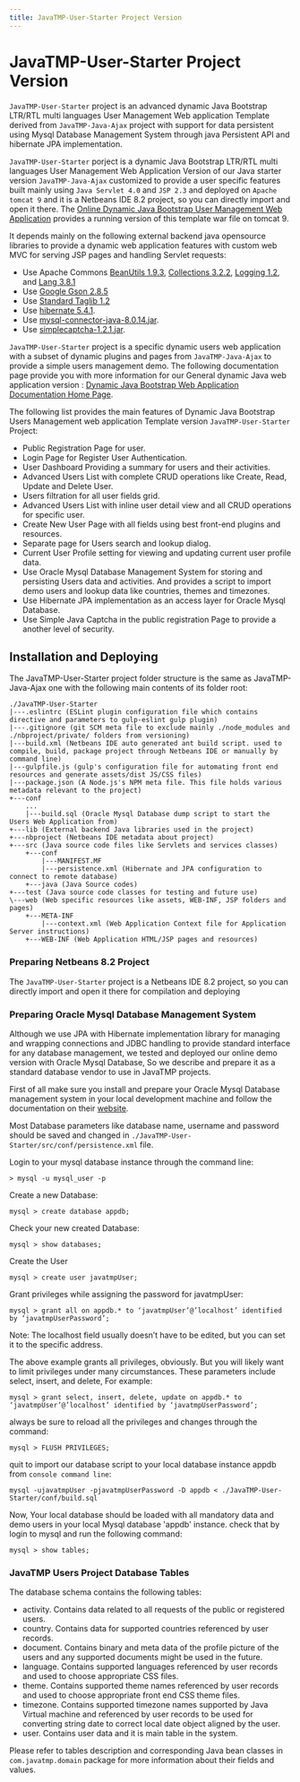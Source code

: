 ```yaml
---
title: JavaTMP-User-Starter Project Version
---
```

# JavaTMP-User-Starter Project Version

`JavaTMP-User-Starter` project is an advanced dynamic Java Bootstrap LTR/RTL multi languages User Management Web application Template
derived from `JavaTMP-Java-Ajax` project with support for data persistent using Mysql Database Management System through
java Persistent API and hibernate JPA implementation.

`JavaTMP-User-Starter` porject is a dynamic Java Bootstrap LTR/RTL multi languages User Management Web Application Version
of our Java starter version `JavaTMP-Java-Ajax` customized to provide a user specific features built mainly using
`Java Servlet 4.0` and `JSP 2.3` and deployed on `Apache tomcat 9` and it is a Netbeans IDE 8.2 project, so you can directly
import and open it there.
The [Online Dynamic Java Bootstrap User Management Web Application](http://java.javatmp.com:8080/JavaTMP-User-Starter/ "Dynamic Java Bootstrap LTR/RTL multi languages User Management Web application Template")
provides a running version of this template war file on tomcat 9.

It depends mainly on the following external backend java opensource libraries to provide a dynamic web application features
with custom web MVC for serving JSP pages and handling Servlet requests:
*   Use Apache Commons [BeanUtils 1.9.3](https://commons.apache.org/proper/commons-beanutils/ "Apache Commons beanutils Java Library"),
[Collections 3.2.2](http://commons.apache.org/proper/commons-collections/ "Apache Commons Collections Java Library"),
[Logging 1.2](http://commons.apache.org/proper/commons-logging/ "Apache Commons Logging Java Library"), and
[Lang 3.8.1](http://commons.apache.org/proper/commons-lang/ "Apache Commons Lang Java Library")
*   Use [Google Gson 2.8.5](https://github.com/google/gson "Google Gson JSON Java Library")
*   Use [Standard Taglib 1.2](http://central.maven.org/maven2/javax/servlet/jstl/1.2/ "Java Web Standard Taglib maven repository")
*   Use [hibernate 5.4.1](http://hibernate.org/orm/releases/5.4/ "Hibernate 5.4.1 Home & Download Page").
*   Use [mysql-connector-java-8.0.14.jar](https://dev.mysql.com/downloads/connector/j/8.0.html "Java Mysql Connector 8 for JDBC driver").
*   Use [simplecaptcha-1.2.1.jar](https://sourceforge.net/projects/simplecaptcha/ "Simplecaptcha Home & Download Page").

`JavaTMP-User-Starter` project is a specific dynamic users web application with a subset of dynamic plugins and pages
from `JavaTMP-Java-Ajax` to provide a simple users management demo. The following documentation page provide you with
more information for our General dynamic Java web application version :
[Dynamic Java Bootstrap Web Application Documentation Home Page](/pages/javatmp-java-ajax-project-version "Dynamic Java Bootstrap Web Application Documentation Home Page").

The following list provides the main features of Dynamic Java Bootstrap Users Management web application
Template version `JavaTMP-User-Starter` Project:
*   Public Registration Page for user.
*   Login Page for Register User Authentication.
*   User Dashboard Providing a summary for users and their activities.
*   Advanced Users List with complete CRUD operations like Create, Read, Update and Delete User.
*   Users filtration for all user fields grid.
*   Advanced Users List with inline user detail view and all CRUD operations for specific user.
*   Create New User Page with all fields using best front-end plugins and resources.
*   Separate page for Users search and lookup dialog.
*   Current User Profile setting for viewing and updating current user profile data.
*   Use Oracle Mysql Database Management System for storing and persisting Users data and activities. And provides a script to import demo users and lookup data like countries, themes and timezones.
*   Use Hibernate JPA implementation as an access layer for Oracle Mysql Database.
*   Use Simple Java Captcha in the public registration Page to provide a another level of security.

## Installation and Deploying

The JavaTMP-User-Starter project folder structure is the same as JavaTMP-Java-Ajax one with the following main contents of its folder root:
```
./JavaTMP-User-Starter
|---.eslintrc (ESLint plugin configuration file which contains directive and parameters to gulp-eslint gulp plugin)
|---.gitignore (git SCM meta file to exclude mainly ./node_modules and ./nbproject/private/ folders from versioning)
|---build.xml (Netbeans IDE auto generated ant build script. used to compile, build, package project through Netbeans IDE or manually by command line)
|---gulpfile.js (gulp's configuration file for automating front end resources and generate assets/dist JS/CSS files)
|---package.json (A Node.js's NPM meta file. This file holds various metadata relevant to the project)
+---conf
    ...
    |---build.sql (Oracle Mysql Database dump script to start the Users Web Application from)
+---lib (External backend Java libraries used in the project)
+---nbproject (Netbeans IDE metadata about project)
+---src (Java source code files like Servlets and services classes)
    +---conf
        |---MANIFEST.MF
        |---persistence.xml (Hibernate and JPA configuration to connect to remote database)
    +---java (Java Source codes)
+---test (Java source code classes for testing and future use)
\---web (Web specific resources like assets, WEB-INF, JSP folders and pages)
    +---META-INF
        |---context.xml (Web Application Context file for Application Server instructions)
    +---WEB-INF (Web Application HTML/JSP pages and resources)
```
### Preparing Netbeans 8.2 Project

The `JavaTMP-User-Starter` project is a Netbeans IDE 8.2 project, so you can directly import and open it there for
compilation and deploying

### Preparing Oracle Mysql Database Management System

Although we use JPA with Hibernate implementation library for managing and wrapping connections and JDBC handling to provide
standard interface for any database management, we tested and deployed our online demo version with Oracle Mysql Database,
So we describe and prepare it as a standard database vendor to use in JavaTMP projects.

First of all make sure you install and prepare your Oracle Mysql Database management system in your local development machine
and follow the documentation on their [website](https://www.mysql.com/ "Oracle Mysql Database Management System Home Page").

Most Database parameters like database name, username and password should be saved and changed in
`./JavaTMP-User-Starter/src/conf/persistence.xml` file.

Login to your mysql database instance through the command line:

`> mysql -u mysql_user -p`

Create a new Database:

`mysql > create database appdb;`

Check your new created Database:

`mysql > show databases;`

Create the User

`mysql > create user javatmpUser;`

Grant privileges while assigning the password for javatmpUser:

`mysql > grant all on appdb.* to ‘javatmpUser’@’localhost’ identified by ‘javatmpUserPassword’;`

Note: The localhost field usually doesn’t have to be edited, but you can set it to the specific address.

The above example grants all privileges, obviously. But you will likely want to limit privileges under many circumstances.
These parameters include select, insert, and delete, For example:

`mysql > grant select, insert, delete, update on appdb.* to ‘javatmpUser’@’localhost’ identified by ‘javatmpUserPassword’;`

always be sure to reload all the privileges and changes through the command:

`mysql > FLUSH PRIVILEGES;`

quit to import our database script to your local database instance appdb from `console command line`:

`mysql -ujavatmpUser -pjavatmpUserPassword -D appdb < ./JavaTMP-User-Starter/conf/build.sql`

Now, Your local database should be loaded with all mandatory data and demo users in your local Mysql database 'appdb' instance.
check that by login to mysql and run the following command:

`mysql > show tables;`

### JavaTMP Users Project Database Tables
The database schema contains the following tables:
*   activity. Contains data related to all requests of the public or registered users.
*   country. Contains data for supported countries referenced by user records.
*   document. Contains binary and meta data of the profile picture of the users and any supported documents might be used in the future.
*   language. Contains supported languages referenced by user records and used to choose appropriate CSS files.
*   theme. Contains supported theme names referenced by user records and used to choose appropriate front end CSS theme files.
*   timezone. Contains supported timezone names supported by Java Virtual machine and referenced by user records to be used for converting string date to correct local date object aligned by the user. 
*   user. Contains user data and it is main table in the system.

Please refer to tables description and corresponding Java bean classes in `com.javatmp.domain` package for more information about their fields and values.
